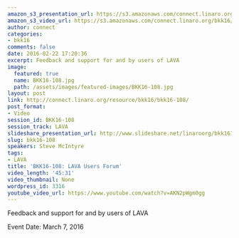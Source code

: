 ```yaml
---
amazon_s3_presentation_url: https://s3.amazonaws.com/connect.linaro.org/bkk16/Presentations/Monday/BKK16-108.pdf
amazon_s3_video_url: https://s3.amazonaws.com/connect.linaro.org/bkk16/Videos/Monday/BKK16-108%20LAVA%20User%20Forum.mp4
author: connect
categories:
- bkk16
comments: false
date: 2016-02-22 17:20:36
excerpt: Feedback and support for and by users of LAVA
image:
  featured: true
  name: BKK16-108.jpg
  path: /assets/images/featured-images/BKK16-108.jpg
layout: post
link: http://connect.linaro.org/resource/bkk16/bkk16-108/
post_format:
- Video
session_id: BKK16-108
session_track: LAVA
slideshare_presentation_url: http://www.slideshare.net/linaroorg/bkk16108-lava-users-forum
slug: bkk16-108
speakers: Steve McIntyre
tags:
- LAVA
title: 'BKK16-108: LAVA Users Forum'
video_length: '45:31'
video_thumbnail: None
wordpress_id: 3316
youtube_video_url: https://www.youtube.com/watch?v=AKN2pWgm0gg
---
```


Feedback and support for and by users of LAVA

Event Date: March 7, 2016